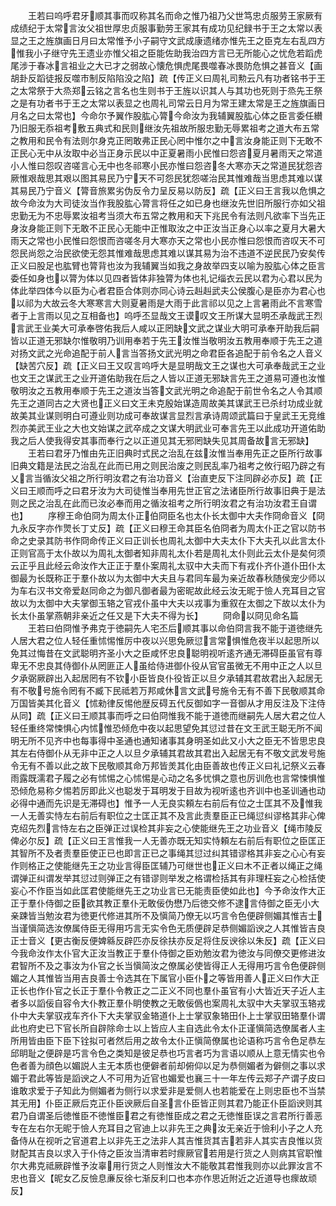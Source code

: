 <!-- { "loadSidebar": true } -->
　　王若曰呜呼君牙顺其事而叹称其名而命之惟乃祖乃父世笃忠贞服劳王家厥有成绩纪于太常言汝父祖世厚忠贞服事勤劳王家其有成功见纪録书于王之太常以表显之王之旌旗画日月曰太常惟予小子嗣守文武成康遗绪亦惟先王之臣克左右乱四方惟我小子继守先王遗业亦惟父祖之臣能佐助我治四方言已无所能心之忧危若蹈虎尾涉于春冰言祖业之大已才之弱故心懐危惧虎尾畏噬春冰畏防危惧之甚音义【画胡卦反蹈徒报反噬市制反陷陷没之陷】疏【传正义曰周礼司勲云凡有功者铭书于王之太常祭于大烝郑云铭之言名也生则书于王旌以识其人与其功也死则于烝先王祭之是有功者书于王之太常以表显之也周礼司常云日月为常王建太常是王之旌旗画日月名之曰太常也】今命尔予翼作股肱心膂今命汝为我辅翼股肱心体之臣言委任纉乃旧服无忝祖考敷五典式和民则继汝先祖故所服忠勤无辱累祖考之道大布五常之教用和民令有法则尔身克正罔敢弗正民心罔中惟尔之中言汝身能正则下无敢不正民心无中从汝取中必当正身示民以中正夏暑雨小民惟曰怨咨夏月暑雨天之常道小人惟曰怨叹咨嗟言心无中也冬祁寒小民亦惟曰怨咨冬大寒亦天之常道民犹怨咨厥惟艰哉思其艰以图其易民乃宁天不可怨民犹怨嗟治民其惟难哉当思虑其难以谋其易民乃宁音义【膂音旅累劣伪反令力呈反易以防反】疏【正义曰王言我以危惧之故今命汝为大司徒汝当作我股肱心膂言将任之如已身也继汝先世旧所服行亦如父祖忠勤无为不忠辱累汝祖考当须大布五常之教用和天下兆民令有法则凡欲率下当先正身汝身能正则下无敢不正民心无能中正惟取汝之中正汝当正身心以率之夏月大暑大雨天之常也小民惟曰怨恨而咨嗟冬月大寒亦天之常也小民亦惟曰怨恨而咨叹天不可怨民尚怨之治民欲使无怨其惟难哉思虑其难以谋其易为治不违道不逆民民乃安矣传正义曰股足也肱臂也膂背也汝为我辅翼当如我之身故举四支以喻为股肱心体之臣言委任如身也以膂为体以见四者皆体非独膂为体也礼记缁衣云民以君为心君以民为体此举四体今以臣为心者君臣合体则亦同心诗云赳赳武夫公侯腹心是臣亦为君心也以祁为大故云冬大寒寒言大则夏暑雨是大雨于此言祁以见之上言暑雨此不言寒雪者于上言雨以见之互相备也】呜呼丕显哉文王谟叹文王所谋大显明丕承哉武王烈言武王业美大可承奉啓佑我后人咸以正罔缺文武之谋业大明可承奉开助我后嗣皆以正道无邪缺尔惟敬明乃训用奉若于先王汝惟当敬明汝五教用奉顺于先王之道对扬文武之光命追配于前人言当答扬文武光明之命君臣各追配于前令名之人音义【缺苦穴反】疏【正义曰王又叹言呜呼大是显明哉文王之谋也大可承奉哉武王之业也文王之谋武王之业开道佑助我在后之人皆以正道无邪缺言先王之道易可遵也汝惟敬明汝之五教用奉顺于先王之道汝当答文武光明之命追配于前世令名之人令其顺先王之道同古之大贤也正义曰文王未克殷始谋造周故美其谋武王已杀纣功成业就故美其业谋则明白可遵业则功成可奉故谋言显烈言承诗周颂武篇曰于皇武王无竞维烈亦美武王业之大也文始谋之武卒成之文谋大明武业可奉言先王以此成功开道佑助我之后人使我得安其事而奉行之以正道见其无邪罔缺失见其周备故言无邪缺】
　　王若曰君牙乃惟由先正旧典时式民之治乱在兹汝惟当奉用先正之臣所行故事旧典文籍是法民之治乱在此而已用之则民治废之则民乱率乃祖考之攸行昭乃辟之有乂言当循汝父祖之所行明汝君之有治功音义【治直吏反下注同辟必亦反】疏【正义曰王顺而呼之曰君牙汝为大司徒惟当奉用先世正官之法诸臣所行故事旧典于是法则之民之治乱在此而已汝必奉而用之循汝祖考之所行明汝君之有治功汝君王自谓也】
　　序穆王命伯冏为周太仆正伯冏臣名也太仆长太御中大夫作冏命音义【冏九永反字亦作煛长丁丈反】疏【正义曰穆王命其臣名伯冏者为周太仆正之官以防书命之史录其防书作冏命传正义曰正训长也周礼太御中大夫太仆下大夫孔以此言太仆正则官高于太仆故以为周礼太御者知非周礼太仆若是周礼太仆则此云太仆是矣何须云正乎且此经云命汝作大正正于羣仆案周礼太驭中大夫而下有戎仆齐仆道仆田仆太御最为长既称正于羣仆故以为太御中大夫且与君同车最为亲近故春秋随侯宠少师以为车右汉书文帝爱赵同命之为御凡御者最为密昵故此经云汝无昵于憸人充耳目之官故以为太御中大夫掌御玉辂之官戎仆虽中大夫以戎事为重叙在太御之下故以太仆为长太仆虽掌燕朝非亲近之任又是下大夫不得为长】
　　冏命以冏见命名篇
　　王若曰伯冏惟予弗克于徳嗣先人宅丕后顺其事以命伯冏言我不能于道徳继先人居大君之位人轻任重怵惕惟厉中夜以兴思免厥愆言常惧惟危夜半以起思所以免其过悔昔在文武聪明齐圣小大之臣咸怀忠良聪明视听逺齐通无滞碍臣虽官有尊卑无不忠良其侍御仆从罔匪正人虽给侍进御仆役从官官虽微无不用中正之人以旦夕承弼厥辟出入起居罔有不钦小臣皆良仆役皆正以旦夕承辅其君故君出入起居无有不敬号施令罔有不臧下民祗若万邦咸休言文武号施令无有不善下民敬顺其命万国皆美其化音义【怵勑律反惕他歴反碍五代反御如字一音御从才用反注及下注侍从同】疏【正义曰王顺其事而呼之曰伯冏惟我不能于道徳而继嗣先人居大君之位人轻任重终常悚惧心内怵惟恐倾危中夜以起思望免其愆过昔在文王武王聪无所不闻明无所不见齐中也每事得中圣通也通知诸事其身明圣如此又小大之臣无不皆思忠良其左右侍御仆从无非中正之人以旦夕承辅其君故其君出入起居无有不敬文武发号施令无有不善以此之故下民敬顺其命万邦皆羙其化由臣善故也传正义曰礼记祭义云春雨露既濡君子履之必有怵惕之心怵惕是心动之名多忧惧之意也厉训危也言常悚惧惟恐倾危易称夕惕若厉即此义也聪发于耳明发于目故为视听逺也齐训中也圣训通也动必得中通而先识是无滞碍也】惟予一人无良实頼左右前后有位之士匡其不及惟我一人无善实恃左右前后有职位之士匡正其不及言此责羣臣正已绳愆纠谬格其非心俾克绍先烈言恃左右之臣弹正过误检其非妄之心使能继先王之功业音义【绳市陵反俾必尔反】疏【正义曰王言惟我一人无善亦既无知实恃頼左右前后有职位之臣匡正其智所不及者责羣臣使正已也即言正已之事绳其愆过纠其错谬格其非妄之心心有妄作则格正之使能继先王之功业言得臣匡辅乃可继世也正义曰木不正者以绳正之绳谓弹正纠谓发举其愆过则弹正之有错谬则举发之格谓检括其有非理枉妄之心检括使妄心不作臣当如此匡君使能继先王之功业言已无能责臣使如此也】今予命汝作大正正于羣仆侍御之臣欲其教正羣仆无敢佞伪懋乃后徳交修不逮言侍御之臣无小大亲踈皆当勉汝君为徳更代修进其所不及愼简乃僚无以巧言令色便辟侧媚其惟吉士当谨愼简选汝僚属侍臣无得用巧言无实令色无质便辟足恭侧媚謟谀之人其惟皆吉良正士音义【更古衡反便婢緜反辟匹亦反徐扶亦反足将住反谀徐以朱反】疏【正义曰今我命汝作太仆官大正汝当教正于羣仆侍御之臣劝勉汝君为徳汝与同僚交更修进汝君智所不及之事汝为仆官之长当愼简汝之僚属必使皆得正人无得用巧言令色便辟侧媚之人其惟皆当用吉良善士令选其在下属官小臣仆之等皆用善人正义曰作大正正长也作仆官之长正于羣仆令教正之二正义不同也羣仆虽官有小大皆近天子近人主者多以謟佞自容令大仆教正羣仆眀使教之无敢佞僞也案周礼太驭中大夫掌驭玉辂戎仆中大夫掌驭戎车齐仆下大夫掌驭金辂道仆上士掌驭象辂田仆上士掌驭田辂羣仆谓此也府史已下官长所自辟除命士以上皆应人主自选此令太仆正谨愼简选僚属者人主所用皆由臣下臣下铨拟可者然后用之故令太仆正愼简僚属也论语称巧言令色足恭左邱眀耻之便辟是巧言令色之类知是彼足恭也巧言者巧为言语以顺从上意无情实也令色者善为顔色以媚説人主无本质也便僻者前却俯仰以足为恭侧媚者为僻侧之事以求媚于君此等皆是謟谀之人不可用为近官也媚爱也襄三十一年左传云郑子产谓子皮曰谁敢求爱于子知此为侧媚者为侧行以求爱非是爱侧人也若能爱在上则忠臣也不当禁其无用】仆臣正厥后克正仆臣谀厥后自圣言仆臣皆正则其君乃能正仆臣謟谀则其君乃自谓圣后徳惟臣不徳惟臣君之有徳惟臣成之君之无徳惟臣误之言君所行善恶专在左右尔无昵于憸人充耳目之官迪上以非先王之典汝无亲近于憸利小子之人充备侍从在视听之官道君上以非先王之法非人其吉惟货其吉若非人其实吉良惟以货财配其吉良以求入于仆侍之臣汝当清审若时瘝厥官若用是行货之人则病其官职惟尔大弗克祗厥辟惟予汝辜用行货之人则惟汝大不能敬其君惟我则亦以此罪汝言不忠也音义【昵女乙反憸息亷反徐七渐反利口也本亦作思近附近之近道导也瘝故顽反】
